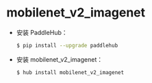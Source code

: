 # mobilenet_v2_imagenet
* 安装 PaddleHub：

    ```bash
    $ pip install --upgrade paddlehub
    ```

* 安装 mobilenet_v2_imagenet：

    ```bash
    $ hub install mobilenet_v2_imagenet
    ```
